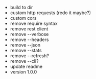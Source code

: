 - build to dir
- custom http requests (redo it maybe?)
- custom cors
- remove require syntax
- remove rest client
- remove --verbose
- remove --headers
- remove --json
- remove --stats
- remove --refresh?
- remove --cli?
- update readme
- version 1.0.0
